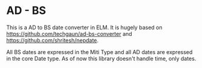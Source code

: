 # AD - BS

This is a AD to BS date converter in ELM. It is hugely based on https://github.com/techgaun/ad-bs-converter and https://github.com/shritesh/nepdate.


All BS dates are expressed in the Miti Type and all AD dates are expressed in the core Date type. As of now this library doesn't handle time, only dates.


